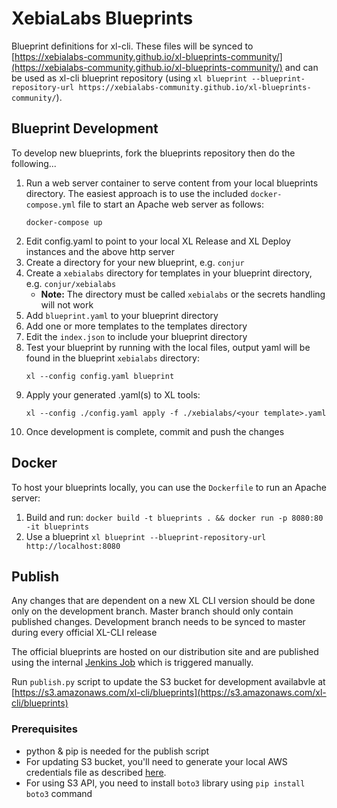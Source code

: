 # XebiaLabs Blueprints

Blueprint definitions for xl-cli. These files will be synced to [https://xebialabs-community.github.io/xl-blueprints-community/](https://xebialabs-community.github.io/xl-blueprints-community/) and can be used as xl-cli blueprint repository (using `xl blueprint --blueprint-repository-url https://xebialabs-community.github.io/xl-blueprints-community/`).

## Blueprint Development

To develop new blueprints, fork the blueprints repository then do the following...
1. Run a web server container to serve content from your local blueprints directory.  The easiest approach is to use the included `docker-compose.yml` file to start an Apache web server as follows:
    ```
    docker-compose up
    ```
1. Edit config.yaml to point to your local XL Release and XL Deploy instances and the above http server
1. Create a directory for your new blueprint, e.g. `conjur`
1. Create a `xebialabs` directory for templates in your blueprint directory, e.g. `conjur/xebialabs`
    * **Note:** The directory must be called `xebialabs` or the secrets handling will not work
1. Add `blueprint.yaml` to your blueprint directory
1. Add one or more templates to the templates directory
1. Edit the `index.json` to include your blueprint directory
1. Test your blueprint by running with the local files, output yaml will be found in the blueprint `xebialabs` directory:
    ```
    xl --config config.yaml blueprint
    ```
1. Apply your generated .yaml(s) to XL tools:
    ```
    xl --config ./config.yaml apply -f ./xebialabs/<your template>.yaml
    ```
1. Once development is complete, commit and push the changes


## Docker
To host your blueprints locally, you can use the `Dockerfile` to run an Apache server:
1. Build and run: `docker build -t blueprints . && docker run -p 8080:80 -it blueprints`
1. Use a blueprint `xl blueprint --blueprint-repository-url http://localhost:8080`


## Publish

Any changes that are dependent on a new XL CLI version should be done only on the development branch. Master branch should only contain published changes. Development branch needs to be synced to master during every official XL-CLI release

The official blueprints are hosted on our distribution site and are published using the internal [Jenkins Job](https://jenkins-ng.xebialabs.com/jenkinsng/job/XL%20Devops%20As%20Code/job/Blueprints%20Release/) which is triggered manually.

Run `publish.py` script to update the S3 bucket for development availabvle at [https://s3.amazonaws.com/xl-cli/blueprints](https://s3.amazonaws.com/xl-cli/blueprints)

### Prerequisites

- python & pip is needed for the publish script
- For updating S3 bucket, you'll need to generate your local AWS credentials file as described [here](https://docs.aws.amazon.com/cli/latest/userguide/cli-config-files.html).
- For using S3 API, you need to install `boto3` library using `pip install boto3` command
